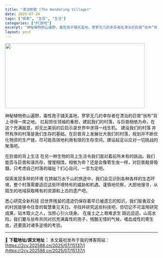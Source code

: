 ```yaml
---
title: "漂泊牧歌 (The Wandering Village)"
date: 2025-07-24
tags: ["探索", "生存", "生活"]
categories: ["PC游戏"]
excerpt: "神秘植物弥山遍野，毒性孢子铺天盖地，寥寥无几的幸存者在漂泊的巨兽“翁布”背上寻得一席之地。 扛起担任领袖的重担，建起我们的村落，与巨兽相依为命，在这个充满敌意，却无比美丽的后启示录世界中求得一线生机。 建设我们的村落 井然有序的村落是我们生存的基础。在巨兽背上发展壮大我们的村落，规划并不断优化物资的&hellip;"
layout: post
---
```


<img class="aligncenter size-full wp-image-15156" src="https://2cy.202588.cn/wp-content/uploads/2025/07/2025072410344392.webp" alt="" width="460" height="215" />

神秘植物弥山遍野，毒性孢子铺天盖地，寥寥无几的幸存者在漂泊的巨兽“翁布”背上寻得一席之地。
扛起担任领袖的重担，建起我们的村落，与巨兽相依为命，在这个充满敌意，却无比美丽的后启示录世界中求得一线生机。
建设我们的村落
井然有序的村落是我们生存的基础。在巨兽背上发展壮大我们的村落，规划并不断优化物资的生产链，尽可能高效地利用有限的生存空间。建设起足以应对一切挑战的聚落吧。

在巨兽的背上生活
在另一种生物的背上生活令我们面对着前所未有的挑战。我们能否与巨兽和谐共存，惺惺相惜，相依为命？还是会像寄生虫一样，对巨兽敲骨吸髓，只考虑自己村落的福祉？扪心自问，一言为定吧。

探索发现多样的环境
在跨越万水千山的旅途中，我们会见识到各种各样的生态环境，整个村落需要适应这些环境特有的威胁和机遇。谨慎地侦察，大胆地搜寻，从陌生的地域获取稀有的资源和上古的遗产吧。

悉心研究全新科技
旧世界残留的遗迹仍保存着早已被遗忘的知识，我们智勇双全的村民能够令往昔的智慧重见天日。寻找并研究这些科技吧，但切记不可滥用研究成果，钻木取火之人，当担心引火烧身。
在废土之上艰难求生
路远迢迢，山高水险。我们要与翁布共同对抗充满毒性的孢子，残酷无情的气候，嗜血成性的寄生虫，还要面对诸多逆境的考验。

---
📖 **下载地址/原文地址：** 本文最初发布于我的博客网站：[https://2cy.202588.cn/2025/07/15137/](https://2cy.202588.cn/2025/07/15137/)
